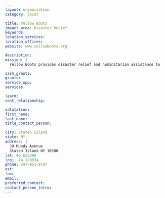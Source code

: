 ```yaml
---
layout: organization
category: local

title: Yellow Boots
impact_area: Disaster Relief
keywords: 
location_services: 
location_offices: 
website: www.yellowboots.org

description: 
mission: |
  Yellow Boots provides disaster relief and humanitarian assistance to individuals and families coping with the aftermath of a disaster, natural or man-made. Through our humanitarian association of volunteers we will distribute resources to foster the effective long-term recovery of Staten Island in response to Super Storm Sandy as well as provide a vehicle for disaster prepardness and future emergency responses. To this end, victims of disasters will get the support and assistance necessary to put their lives back together.

cash_grants: 
grants: 
service_opp: 
services: 

learn: 
cont_relationship: 

salutation: 
first_name: 
last_name: 
title_contact_person: 

city: Staten Island
state: NY
address: |
  39 Mundy Avenue    
  Staten Island NY 10306
lat: 40.625398
lng: -74.128934
phone: 347-951-9707
ext: 
fax: 
email: 
preferred_contact: 
contact_person_intro: 
---
```

